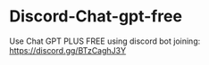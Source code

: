 # Discord-Chat-gpt-free
Use Chat GPT PLUS FREE using discord bot joining: https://discord.gg/BTzCaghJ3Y







                                                                                       